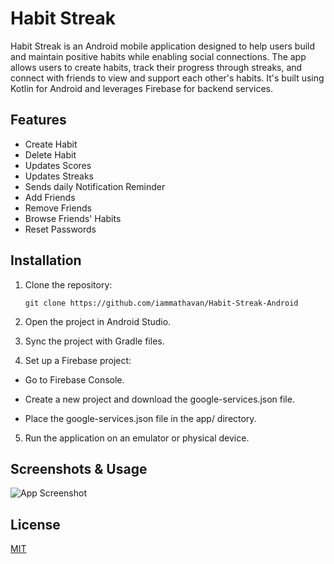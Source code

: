 
# Habit Streak

Habit Streak is an Android mobile application designed to help users build and maintain positive habits while enabling social connections. The app allows users to create habits, track their progress through streaks, and connect with friends to view and support each other's habits. It's built using Kotlin for Android and leverages Firebase for backend services.




## Features

- Create Habit
- Delete Habit
- Updates Scores
- Updates Streaks
- Sends daily Notification Reminder
- Add Friends
- Remove Friends
- Browse Friends' Habits
- Reset Passwords

## Installation

1. Clone the repository:

    ```
    git clone https://github.com/iammathavan/Habit-Streak-Android
    ```

2. Open the project in Android Studio.

3. Sync the project with Gradle files.

4. Set up a Firebase project:

* Go to Firebase Console.

* Create a new project and download the google-services.json file.
    
* Place the google-services.json file in the app/ directory.

5. Run the application on an emulator or physical device.

## Screenshots & Usage

![App Screenshot](https://via.placeholder.com/468x300?text=App+Screenshot+Here)


## License

[MIT](https://choosealicense.com/licenses/mit/)

